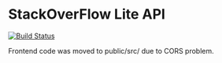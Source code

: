 # StackOverFlow Lite API
[![Build Status](https://travis-ci.org/Lekky71/stackoverflow-lite-api.svg?branch=develop)](https://travis-ci.org/Lekky71/stackoverflow-lite-api)

Frontend code was moved to public/src/ due to CORS problem.